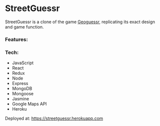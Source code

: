 # StreetGuessr

StreetGuessr is a clone of the game [Geoguessr](https://geoguessr.com), replicating its exact design and game function.

### Features:

### Tech:
* JavaScript
* React
* Redux
* Node
* Express
* MongoDB
* Mongoose
* Jasmine
* Google Maps API
* Heroku

Deployed at: https://streetguessr.herokuapp.com

